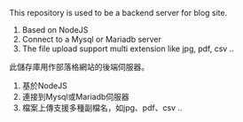 This repository is used to be a backend server for blog site. 
1. Based on NodeJS
2. Connect to a Mysql or Mariadb server
3. The file upload support multi extension like jpg, pdf, csv ..

此儲存庫用作部落格網站的後端伺服器。
1. 基於NodeJS
2. 連接到Mysql或Mariadb伺服器
3. 檔案上傳支援多種副檔名，如jpg、pdf、csv ..
